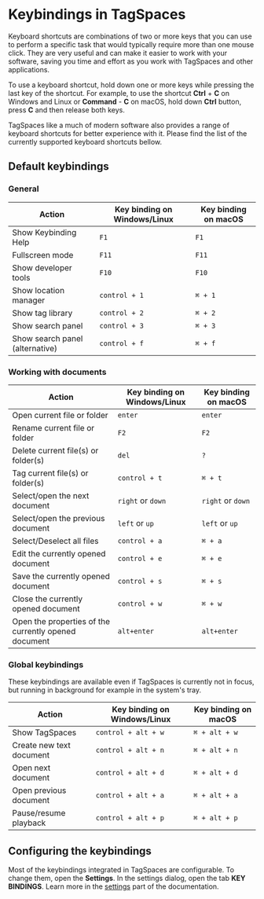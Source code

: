 # Keybindings in TagSpaces

Keyboard shortcuts are combinations of two or more keys that you can use to perform a specific task that would typically require more than one mouse click. They are very useful and can make it easier to work with your software, saving you time and effort as you work with TagSpaces and other applications.

To use a keyboard shortcut, hold down one or more keys while pressing the last key of the shortcut. For example, to use the shortcut **Ctrl** + **C** on Windows and Linux or **Command** - **C** on macOS, hold down **Ctrl** button, press **C** and then release both keys.

TagSpaces like a much of modern software also provides a range of keyboard shortcuts for better experience with it. Please find the list of the currently supported keyboard shortcuts bellow.

## Default keybindings

### General

| Action | Key binding on Windows/Linux | Key binding on macOS |
| -- | -- | -- |
| Show Keybinding Help | `F1` | `F1` |
| Fullscreen mode | `F11` | `F11` |
| Show developer tools | `F10` | `F10` |
| Show location manager | `control + 1` | `⌘ + 1` |
| Show tag library | `control + 2` | `⌘ + 2` |
| Show search panel | `control + 3` | `⌘ + 3` |
| Show search panel (alternative)| `control + f` | `⌘ + f` |


### Working with documents

| Action | Key binding on Windows/Linux | Key binding on macOS |
| -- | -- | -- |
| Open current file or folder | `enter` | `enter` |
| Rename current file or folder | `F2` | `F2` |
| Delete current file(s) or folder(s) | `del` | `?` |
| Tag current file(s) or folder(s) | `control + t` | `⌘ + t` |
| Select/open the next document | `right` or `down` | `right` or `down`  |
| Select/open the previous document | `left` or `up` | `left` or `up`  |
| Select/Deselect all files | `control + a` | `⌘ + a` |
| Edit the currently opened document | `control + e` | `⌘ + e` |
| Save the currently opened document | `control + s` | `⌘ + s` |
| Close the currently opened document | `control + w` | `⌘ + w` |
| Open the properties of the currently opened document | `alt+enter` | `alt+enter` |

<!--| Reload the currently opened document | `control + r` | `⌘ + r` |-->

### Global keybindings
These keybindings are available even if TagSpaces is currently not in focus, but running in background for example in the system's tray.

| Action | Key binding on Windows/Linux | Key binding on macOS |
| -- | -- | -- |
| Show TagSpaces | `control + alt + w` | `⌘ + alt + w` |
| Create new text document | `control + alt + n` | `⌘ + alt + n` |
| Open next document | `control + alt + d` | `⌘ + alt + d` |
| Open previous document | `control + alt + a` | `⌘ + alt + a` |
| Pause/resume playback | `control + alt + p` | `⌘ + alt + p` |

## Configuring the keybindings
Most of the keybindings integrated in TagSpaces are configurable. To change them, open the **Settings**. In the settings dialog, open the tab **KEY BINDINGS**. Learn more in the [settings](/ui/settings.md#key-bindings) part of the documentation.
